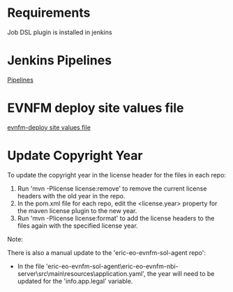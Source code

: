# Requirements

Job DSL plugin is installed in jenkins

# Jenkins Pipelines
[Pipelines](/jenkins/README.md)

# EVNFM deploy site values file
[evnfm-deploy site values file](/evnfm-deploy/README.md)


# Update Copyright Year

To update the copyright year in the license header for the files in each repo:

1. Run 'mvn -Plicense license:remove' to remove the current license headers with the old year in the repo.
2. In the pom.xml file for each repo, edit the <license.year> property for the maven license plugin to the new year.
3. Run 'mvn -Plicense license:format' to add the license headers to the files again with the specified license year.

Note:

There is also a manual update to the 'eric-eo-evnfm-sol-agent repo':
* In the file 'eric-eo-evnfm-sol-agent\eric-eo-evnfm-nbi-server\src\main\resources\application.yaml', the year will need to be updated for the
'info.app.legal' variable.
